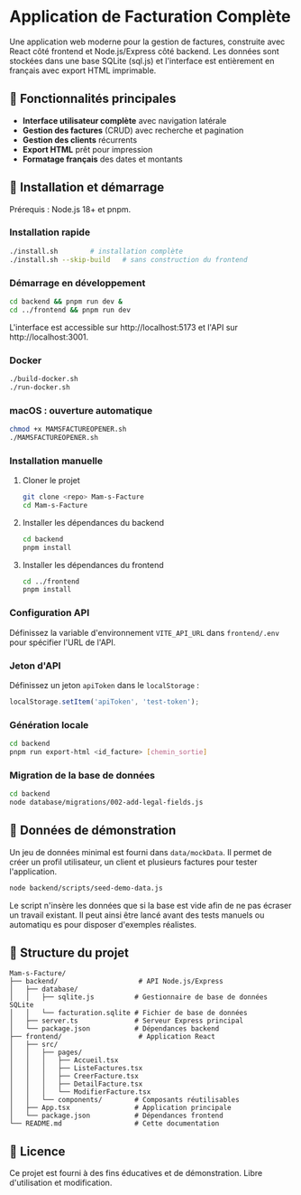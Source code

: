 # Application de Facturation Complète

Une application web moderne pour la gestion de factures, construite avec React côté frontend et Node.js/Express côté backend. Les données sont stockées dans une base SQLite (sql.js) et l'interface est entièrement en français avec export HTML imprimable.

## 🌟 Fonctionnalités principales
- **Interface utilisateur complète** avec navigation latérale
- **Gestion des factures** (CRUD) avec recherche et pagination
- **Gestion des clients** récurrents
- **Export HTML** prêt pour impression
- **Formatage français** des dates et montants

## 🚀 Installation et démarrage

Prérequis : Node.js 18+ et pnpm.

### Installation rapide
```bash
./install.sh        # installation complète
./install.sh --skip-build   # sans construction du frontend
```

### Démarrage en développement
```bash
cd backend && pnpm run dev &
cd ../frontend && pnpm run dev
```
L'interface est accessible sur http://localhost:5173 et l'API sur http://localhost:3001.

### Docker
```bash
./build-docker.sh
./run-docker.sh
```

### macOS : ouverture automatique
```bash
chmod +x MAMSFACTUREOPENER.sh
./MAMSFACTUREOPENER.sh
```

### Installation manuelle
1. Cloner le projet
   ```bash
   git clone <repo> Mam-s-Facture
   cd Mam-s-Facture
   ```
2. Installer les dépendances du backend
   ```bash
   cd backend
   pnpm install
   ```
3. Installer les dépendances du frontend
   ```bash
   cd ../frontend
   pnpm install
   ```

### Configuration API
Définissez la variable d'environnement `VITE_API_URL` dans `frontend/.env` pour spécifier l'URL de l'API.

### Jeton d'API
Définissez un jeton `apiToken` dans le `localStorage` :
```js
localStorage.setItem('apiToken', 'test-token');
```

### Génération locale
```bash
cd backend
pnpm run export-html <id_facture> [chemin_sortie]
```

### Migration de la base de données
```bash
cd backend
node database/migrations/002-add-legal-fields.js
```

## 🎁 Données de démonstration
Un jeu de données minimal est fourni dans `data/mockData`. Il permet de créer un
profil utilisateur, un client et plusieurs factures pour tester l'application.

```bash
node backend/scripts/seed-demo-data.js
```

Le script n'insère les données que si la base est vide afin de ne pas écraser un
travail existant. Il peut ainsi être lancé avant des tests manuels ou automatiqu
es pour disposer d'exemples réalistes.

## 📁 Structure du projet
```
Mam-s-Facture/
├── backend/                    # API Node.js/Express
│   ├── database/
│   │   ├── sqlite.js          # Gestionnaire de base de données SQLite
│   │   └── facturation.sqlite # Fichier de base de données
│   ├── server.ts              # Serveur Express principal
│   └── package.json           # Dépendances backend
├── frontend/                   # Application React
│   ├── src/
│   │   ├── pages/
│   │   │   ├── Accueil.tsx
│   │   │   ├── ListeFactures.tsx
│   │   │   ├── CreerFacture.tsx
│   │   │   ├── DetailFacture.tsx
│   │   │   └── ModifierFacture.tsx
│   │   └── components/        # Composants réutilisables
│   ├── App.tsx                # Application principale
│   └── package.json           # Dépendances frontend
└── README.md                  # Cette documentation
```

## 📄 Licence
Ce projet est fourni à des fins éducatives et de démonstration. Libre d'utilisation et modification.
